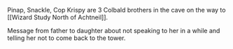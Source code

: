 Pinap, Snackle, Cop Krispy are 3 Colbald brothers in the cave on the way to [[Wizard Study North of Achtneil]].

Message from father to daughter about not speaking to her in a while and telling her not to come back to the tower.